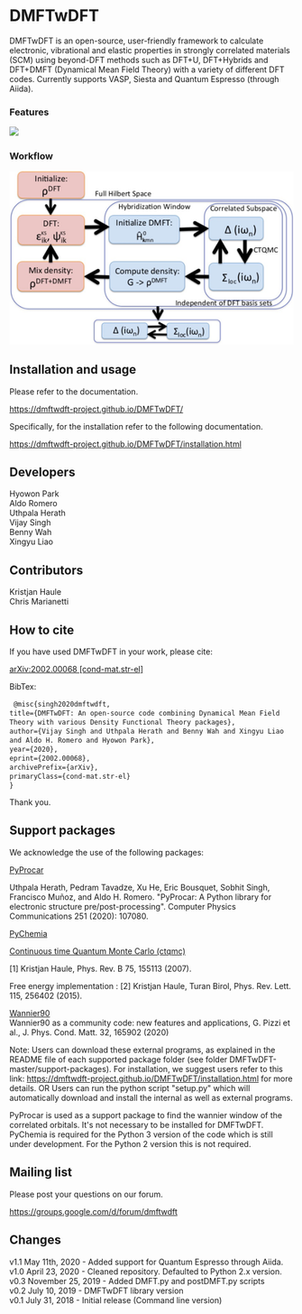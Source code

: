 DMFTwDFT 
=========

DMFTwDFT is an open-source, user-friendly framework to calculate electronic, vibrational and elastic properties in strongly
correlated materials (SCM) using beyond-DFT methods such as DFT+U, DFT+Hybrids and DFT+DMFT (Dynamical Mean Field Theory) with a variety of different DFT codes. Currently supports VASP, Siesta and Quantum Espresso (through Aiida).

### Features <br />
![](docs/images/welcome.jpg)

### Workflow <br />
![](docs/images/steps.png)


Installation and usage
----------------------

Please refer to the documentation.

https://dmftwdft-project.github.io/DMFTwDFT/

Specifically, for the installation refer to the following documentation.

https://dmftwdft-project.github.io/DMFTwDFT/installation.html


Developers
-----------
Hyowon Park <br />
Aldo Romero <br />
Uthpala Herath <br />
Vijay Singh <br />
Benny Wah <br />
Xingyu Liao <br />

Contributors
------------
Kristjan Haule <br />
Chris Marianetti <br />

How to cite
-----------

If you have used DMFTwDFT in your work, please cite:

[arXiv:2002.00068 [cond-mat.str-el]](https://arxiv.org/abs/2002.00068)

BibTex:

     @misc{singh2020dmftwdft,
    title={DMFTwDFT: An open-source code combining Dynamical Mean Field Theory with various Density Functional Theory packages},
    author={Vijay Singh and Uthpala Herath and Benny Wah and Xingyu Liao and Aldo H. Romero and Hyowon Park},
    year={2020},
    eprint={2002.00068},
    archivePrefix={arXiv},
    primaryClass={cond-mat.str-el}
    }

Thank you. 

Support packages
----------------
We acknowledge the use of the following packages:

[PyProcar](https://github.com/uthpalah/PyProcar)<br />

Uthpala Herath, Pedram Tavadze, Xu He, Eric Bousquet, Sobhit Singh, Francisco Muñoz, and Aldo H. Romero. "PyProcar: A Python library for electronic structure pre/post-processing". Computer Physics Communications 251 (2020): 107080.

[PyChemia](https://github.com/MaterialsDiscovery/PyChemia)

[Continuous time Quantum Monte Carlo (ctqmc)](http://hauleweb.rutgers.edu/tutorials/Tutorial0.html)<br>

  [1] Kristjan Haule, Phys. Rev. B 75, 155113 (2007).

Free energy implementation :
  [2] Kristjan Haule, Turan Birol, Phys. Rev. Lett. 115, 256402 (2015).

[Wannier90](http://www.wannier.org/)<br>
Wannier90 as a community code: new features and applications, G. Pizzi et al., J. Phys. Cond. Matt. 32, 165902 (2020) 


Note: Users can download these external programs, as explained in the README file of each supported package folder (see folder DMFTwDFT-master/support-packages). For installation, we suggest users refer to this link: https://dmftwdft-project.github.io/DMFTwDFT/installation.html for more details. 
OR Users can run the python script "setup.py" which will automatically download and install the internal as well as external programs.

PyProcar is used as a support package to find the wannier window of the correlated orbitals. It's not necessary to be installed for DMFTwDFT.
PyChemia is required for the Python 3 version of the code which is still under development. 
For the Python 2 version this is not required. 



Mailing list
-------------
Please post your questions on our forum.

https://groups.google.com/d/forum/dmftwdft


Changes
-------
v1.1 May 11th, 2020 - Added support for Quantum Espresso through Aiida. <br />
v1.0 April 23, 2020 - Cleaned repository. Defaulted to Python 2.x version. <br />
v0.3 November 25, 2019 - Added DMFT.py and postDMFT.py scripts <br />
v0.2 July 10, 2019 - DMFTwDFT library version <br />
v0.1 July 31, 2018 - Initial release (Command line version)


